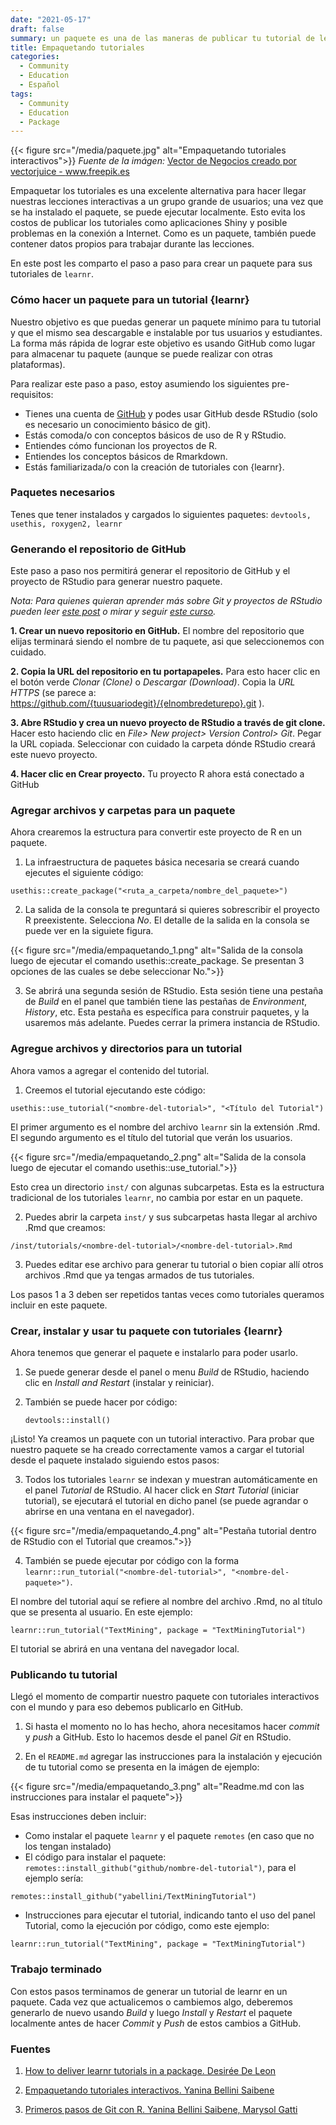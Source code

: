 ```yaml
---
date: "2021-05-17"
draft: false
summary: un paquete es una de las maneras de publicar tu tutorial de learnr, en este blog post te explicamos como generar un paquete para tu tutorial.
title: Empaquetando tutoriales
categories:
  - Community
  - Education
  - Español
tags: 
  - Community
  - Education
  - Package
---
```

{{< figure src="/media/paquete.jpg" alt="Empaquetando tutoriales interactivos">}}
_Fuente de la imágen:_ <a href='https://www.freepik.es/vectores/negocios'>Vector de Negocios creado por vectorjuice - www.freepik.es</a>

Empaquetar los tutoriales es una excelente alternativa para hacer llegar nuestras lecciones interactivas a un grupo grande de usuarios; una vez que se ha instalado el paquete, se puede ejecutar localmente.  Esto evita los costos de publicar los tutoriales como aplicaciones Shiny y posible problemas en la conexión a Internet. Como es un paquete, también puede contener datos propios para trabajar durante las lecciones.

En este post les comparto el paso a paso para crear un paquete para sus tutoriales de `learnr`. 

### Cómo hacer un paquete para un tutorial {learnr}

Nuestro objetivo es que puedas generar un paquete mínimo para tu tutorial y que el mismo sea descargable e instalable por tus usuarios y estudiantes.  La forma más rápida de lograr este objetivo es usando GitHub como lugar para almacenar tu paquete (aunque se puede realizar con otras plataformas).  

Para realizar este paso a paso, estoy asumiendo los siguientes pre-requisitos:

* Tienes una cuenta de [GitHub](https://github.com/) y podes usar GitHub desde RStudio (solo es necesario un conocimiento básico de git).
* Estás comoda/o con conceptos básicos de uso de R y RStudio.
* Entiendes cómo funcionan los proyectos de R.
* Entiendes los conceptos básicos de Rmarkdown.
* Estás familiarizada/o con la creación de tutoriales con {learnr}.

### Paquetes necesarios

Tenes que tener instalados y cargados lo siguientes paquetes: `devtools, usethis, roxygen2, learnr`

### Generando el repositorio de GitHub

Este paso a paso nos permitirá generar el repositorio de GitHub y el proyecto de RStudio para generar nuestro paquete.

_Nota: Para quienes quieran aprender más sobre Git y proyectos de RStudio pueden leer [este post](https://yabellini.netlify.app/es/post/githubconr/) o mirar y seguir [este curso](/courses/git_rstudio_course/)._

**1. Crear un nuevo repositorio en GitHub.** El nombre del repositorio que elijas terminará siendo el nombre de tu paquete, asi que seleccionemos con cuidado.

**2. Copia la URL del repositorio en tu portapapeles.** Para esto hacer clic en el botón verde _Clonar (Clone)_ o _Descargar (Download)_. Copia la _URL HTTPS_ (se parece a: https://github.com/{tuusuariodegit}/{elnombredeturepo}.git ).

**3. Abre RStudio y crea un nuevo proyecto de RStudio a través de git clone.** Hacer esto haciendo clic en _File> New project> Version Control> Git_. Pegar la URL copiada. Seleccionar con cuidado la carpeta dónde RStudio creará este nuevo proyecto.

**4. Hacer clic en Crear proyecto.** Tu proyecto R ahora está conectado a GitHub
    
### Agregar archivos y carpetas para un paquete

Ahora crearemos la estructura para convertir este proyecto de R en un paquete. 
1. La infraestructura de paquetes básica necesaria se creará cuando ejecutes el siguiente código: 

`usethis::create_package("<ruta_a_carpeta/nombre_del_paquete>")`


2. La salida de la consola te preguntará si quieres sobrescribir el proyecto R preexistente. Selecciona _No_. El detalle de la salida en la consola se puede ver en la siguiete figura.

{{< figure src="/media/empaquetando_1.png" alt="Salida de la consola luego de ejecutar el comando usethis::create_package. Se presentan 3 opciones de las cuales se debe seleccionar No.">}}

3. Se abrirá una segunda sesión de RStudio. Esta sesión tiene una pestaña de _Build_ en el panel que también tiene las pestañas de _Environment_, _History_, etc. Esta pestaña es específica para construir paquetes, y la usaremos más adelante. Puedes cerrar la primera instancia de RStudio.

### Agregue archivos y directorios para un tutorial

Ahora vamos a agregar el contenido del tutorial.  

1. Creemos el tutorial ejecutando este código:

`usethis::use_tutorial("<nombre-del-tutorial>", "<Título del Tutorial")`

El primer argumento es el nombre del archivo `learnr` sin la extensión .Rmd. El segundo argumento es el título del tutorial que verán los usuarios.

{{< figure src="/media/empaquetando_2.png" alt="Salida de la consola luego de ejecutar el comando usethis::use_tutorial.">}}

Esto crea un directorio `inst/` con algunas subcarpetas. Esta es la estructura tradicional de los tutoriales `learnr`, no cambia por estar en un paquete. 

2. Puedes abrir la carpeta `inst/` y sus subcarpetas hasta llegar al archivo .Rmd que creamos:

`/inst/tutorials/<nombre-del-tutorial>/<nombre-del-tutorial>.Rmd`
    
3. Puedes editar ese archivo para generar tu tutorial o bien copiar allí otros archivos .Rmd que ya tengas armados de tus tutoriales.

Los pasos 1 a 3 deben ser repetidos tantas veces como tutoriales queramos incluir en este paquete.

### Crear, instalar y usar tu paquete con tutoriales {learnr}

Ahora tenemos que generar el paquete e instalarlo para poder usarlo.

1. Se puede generar desde el panel o menu _Build_ de RStudio, haciendo clic en _Install and Restart_ (instalar y reiniciar).

2. También se puede hacer por código: 

    `devtools::install()`

¡Listo! Ya creamos un paquete con un tutorial interactivo. Para probar que nuestro paquete se ha creado correctamente vamos a cargar el tutorial desde el paquete instalado siguiendo estos pasos:

3. Todos los tutoriales `learnr` se indexan y muestran automáticamente en el panel _Tutorial_ de RStudio.  Al hacer click en _Start Tutorial_ (iniciar tutorial), se ejecutará el tutorial en dicho panel (se puede agrandar o abrirse en una ventana en el navegador).

{{< figure src="/media/empaquetando_4.png" alt="Pestaña tutorial dentro de RStudio con el Tutorial que creamos.">}}

4. También se puede ejecutar por código con la forma `learnr::run_tutorial("<nombre-del-tutorial>", "<nombre-del-paquete>")`.

El nombre del tutorial aquí se refiere al nombre del archivo .Rmd, no al título que se presenta al usuario.  En este ejemplo:

`learnr::run_tutorial("TextMining", package = "TextMiningTutorial")`

El tutorial se abrirá en una ventana del navegador local.

### Publicando tu tutorial

Llegó el momento de compartir nuestro paquete con tutoriales interactivos con el mundo y para eso debemos publicarlo en GitHub.

1. Si hasta el momento no lo has hecho, ahora necesitamos hacer _commit_ y  _push_ a GitHub.  Esto lo hacemos desde el panel _Git_ en RStudio.

2. En el `README.md` agregar las instrucciones para la instalación y ejecución de tu tutorial como se presenta en la imágen de ejemplo:

{{< figure src="/media/empaquetando_3.png" alt="Readme.md con las instrucciones para instalar el paquete">}}

Esas instrucciones deben incluir:

* Como instalar el paquete `learnr` y el paquete `remotes` (en caso que no los tengan instalado)
* El código para instalar el paquete: `remotes::install_github("github/nombre-del-tutorial")`, para el ejemplo sería:

`remotes::install_github("yabellini/TextMiningTutorial")`

* Instrucciones para ejecutar el tutorial, indicando tanto el uso del panel Tutorial, como la ejecución por código, como este ejemplo:

`learnr::run_tutorial("TextMining", package = "TextMiningTutorial")`

### Trabajo terminado

Con estos pasos terminamos de generar un tutorial de learnr en un paquete.  Cada vez que actualicemos o cambiemos algo, deberemos generarlo de nuevo usando _Build_ y luego _Install_ y _Restart_ el paquete localmente antes de hacer _Commit_ y _Push_ de estos cambios a GitHub.

### Fuentes

1. [How to deliver learnr tutorials in a package. Desirée De Leon](https://education.rstudio.com/blog/2020/09/delivering-learnr-tutorials-in-a-package/)

2. [Empaquetando tutoriales interactivos. Yanina Bellini Saibene](https://yabellini.netlify.app/es/post/empaquetandotutoriales/)

3. [Primeros pasos de Git con R.  Yanina Bellini Saibene, Marysol Gatti ](https://yabellini.netlify.app/es/post/githubconr/)
